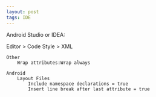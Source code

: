 ```yaml
---
layout: post
tags: IDE
---
```


Android Studio or IDEA:

Editor > Code Style > XML

	Other
		Wrap attributes:Wrap always
		
	Android
		Layout Files
			Include namespace declarations = true
			Insert line break after last attribute = true
			